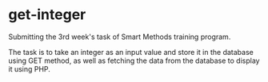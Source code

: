 # get-integer

Submitting the 3rd week's task of Smart Methods training program. 

The task is to take an integer as an input value and store it in the database using GET method, as well as fetching the data from the database to display it using PHP. 
